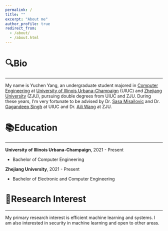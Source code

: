 ```yaml
---
permalink: /
title: ""
excerpt: "About me"
author_profile: true
redirect_from: 
  - /about/
  - /about.html
---
```


🔍Bio
======

***

My name is Yuchen Yang, an undergraduate student majored in [Computer Engineering](https://ece.illinois.edu/) at [University of Illinois Urbana-Champaign](https://illinois.edu/) (UIUC) and [Zhejiang University](https://www.zju.edu.cn/) (ZJU), pursuing double degrees from UIUC and ZJU. During these years, I'm very fortunate to be advised by Dr. [Sasa Misailovic](https://misailo.cs.illinois.edu/) and Dr. [Gagandeep Singh](https://ggndpsngh.github.io/)  at UIUC and Dr. [Aili Wang](https://person.zju.edu.cn/en/ailiwang) at ZJU.

📚Education
======

***

**University of Illinois Urbana-Champaign**, 2021 - Present
* Bachelor of Computer Engineering 

**Zhejiang University**, 2021 - Present
* Bachelor of Electronic and Computer Engineering

🔬Research Interest
======

***

My primary research interest is efficient machine learning and systems. I am also interested in security in machine learning and open to other areas.

